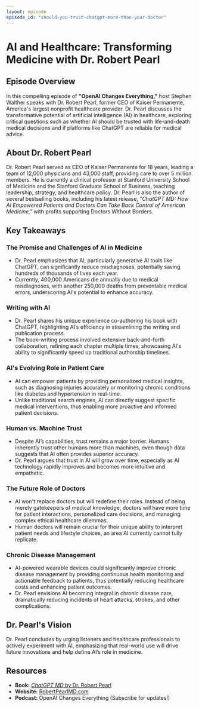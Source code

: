 ```yaml
---
layout: episode
episode_id: "should-you-trust-chatgpt-more-than-your-doctor"
---
```


# AI and Healthcare: Transforming Medicine with Dr. Robert Pearl

## Episode Overview

In this compelling episode of **"OpenAI Changes Everything,"** host Stephen Walther speaks with Dr. Robert Pearl, former CEO of Kaiser Permanente, America's largest nonprofit healthcare provider. Dr. Pearl discusses the transformative potential of artificial intelligence (AI) in healthcare, exploring critical questions such as whether AI should be trusted with life-and-death medical decisions and if platforms like ChatGPT are reliable for medical advice.

## About Dr. Robert Pearl

Dr. Robert Pearl served as CEO of Kaiser Permanente for 18 years, leading a team of 12,000 physicians and 43,000 staff, providing care to over 5 million members. He is currently a clinical professor at Stanford University School of Medicine and the Stanford Graduate School of Business, teaching leadership, strategy, and healthcare policy. Dr. Pearl is also the author of several bestselling books, including his latest release, *"ChatGPT MD: How AI Empowered Patients and Doctors Can Take Back Control of American Medicine,"* with profits supporting Doctors Without Borders.

## Key Takeaways

### The Promise and Challenges of AI in Medicine

- Dr. Pearl emphasizes that AI, particularly generative AI tools like ChatGPT, can significantly reduce misdiagnoses, potentially saving hundreds of thousands of lives each year.
- Currently, 400,000 Americans die annually due to medical misdiagnoses, with another 250,000 deaths from preventable medical errors, underscoring AI's potential to enhance accuracy.

### Writing with AI

- Dr. Pearl shares his unique experience co-authoring his book with ChatGPT, highlighting AI’s efficiency in streamlining the writing and publication process.
- The book-writing process involved extensive back-and-forth collaboration, refining each chapter multiple times, showcasing AI's ability to significantly speed up traditional authorship timelines.

### AI's Evolving Role in Patient Care

- AI can empower patients by providing personalized medical insights, such as diagnosing injuries accurately or monitoring chronic conditions like diabetes and hypertension in real-time.
- Unlike traditional search engines, AI can directly suggest specific medical interventions, thus enabling more proactive and informed patient decisions.

### Human vs. Machine Trust

- Despite AI’s capabilities, trust remains a major barrier. Humans inherently trust other humans more than machines, even though data suggests that AI often provides superior accuracy.
- Dr. Pearl argues that trust in AI will grow over time, especially as AI technology rapidly improves and becomes more intuitive and empathetic.

### The Future Role of Doctors

- AI won't replace doctors but will redefine their roles. Instead of being merely gatekeepers of medical knowledge, doctors will have more time for patient interactions, personalized care decisions, and managing complex ethical healthcare dilemmas.
- Human doctors will remain crucial for their unique ability to interpret patient needs and lifestyle choices, an area AI currently cannot fully replicate.

### Chronic Disease Management

- AI-powered wearable devices could significantly improve chronic disease management by providing continuous health monitoring and actionable feedback to patients, thus potentially reducing healthcare costs and enhancing patient outcomes.
- Dr. Pearl envisions AI becoming integral in chronic disease care, dramatically reducing incidents of heart attacks, strokes, and other complications.

## Dr. Pearl's Vision

Dr. Pearl concludes by urging listeners and healthcare professionals to actively experiment with AI, emphasizing that real-world use will drive future innovations and help define AI’s role in medicine.

## Resources

- **Book:** [*ChatGPT MD* by Dr. Robert Pearl](https://www.amazon.com)
- **Website:** [RobertPearlMD.com](https://www.robertpearlmd.com)
- **Podcast:** OpenAI Changes Everything (Subscribe for updates!)

